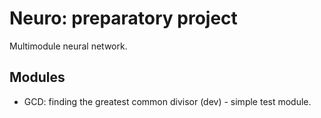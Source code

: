 # Neuro: preparatory project

Multimodule neural network.

## Modules

- GCD: finding the greatest common divisor (dev) - simple test module.
